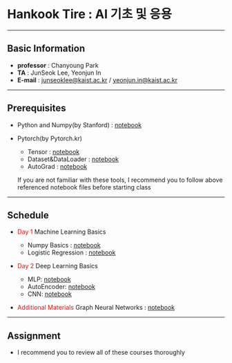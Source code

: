 # Hankook Tire :  AI 기초 및 응용

---
## Basic Information
- **professor** : Chanyoung Park
- **TA** : JunSeok Lee, Yeonjun In
- **E-mail** : junseoklee@kaist.ac.kr / yeonjun.in@kaist.ac.kr

---
## Prerequisites
- Python and Numpy(by Stanford) : [notebook](https://colab.research.google.com/drive/16oppY6u8q3b1z22r__lEYD9UIsxLv9qz)
- Pytorch(by Pytorch.kr)
  - Tensor : [notebook](https://colab.research.google.com/drive/1Hwonr-xXEWkGelClVstEuOffP_HLzTqG?usp=sharing)
  - Dataset&DataLoader : [notebook](https://colab.research.google.com/drive/16lap5mgvpVfphmZS0p8scWEkE9ngpMAF)
  - AutoGrad : [notebook](https://colab.research.google.com/drive/1rekcI5kg_S4c_N2yJBeX_AdJNzqDDvAf)


  If you are not familiar with these tools, I recommend you to follow above referenced notebook files before starting class

---
## Schedule
- <font color='red'>Day 1</font> Machine Learning Basics
  - Numpy Basics : [notebook](https://colab.research.google.com/drive/1sDridnNBziWN-F8SVm1YSMTymWEqn3EN?usp=sharing)
  - Logistic Regression : [notebook](https://colab.research.google.com/drive/1GKkgsSCdg1dtznMmGBKIy1lGFKDWGaT3?usp=share_link)
 



- <font color='red'>Day 2</font> Deep Learning Basics
    - MLP: [notebook](https://colab.research.google.com/drive/1OltUpM02FyQqCdkeeiw9UTdqLTuSEu7j?usp=sharing)
    - AutoEncoder: [notebook](https://colab.research.google.com/drive/1Q0A-7o32eeIawpOC7Q87Sg1v-ZjLQ048?usp=sharing)
    - CNN: [notebook](https://colab.research.google.com/drive/1agw5NTPBQ3VGpalJZlcitlC8uEpP7JZh?usp=sharing)

- <font color='red'>Additional Materials </font> Graph Neural Networks : [notebook](https://colab.research.google.com/drive/1Wyg6ubNGDR0DOUkdJ8dxas4Hj5A8qqyE?usp=sharing)

---
## Assignment
- I recommend you to review all of these courses thoroughly

